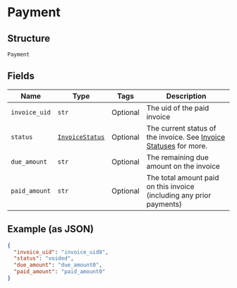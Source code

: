 
# Payment

## Structure

`Payment`

## Fields

| Name | Type | Tags | Description |
|  --- | --- | --- | --- |
| `invoice_uid` | `str` | Optional | The uid of the paid invoice |
| `status` | [`InvoiceStatus`](../../doc/models/invoice-status.md) | Optional | The current status of the invoice. See [Invoice Statuses](https://chargify.zendesk.com/hc/en-us/articles/4407737494171#line-item-breakdowns) for more. |
| `due_amount` | `str` | Optional | The remaining due amount on the invoice |
| `paid_amount` | `str` | Optional | The total amount paid on this invoice (including any prior payments) |

## Example (as JSON)

```json
{
  "invoice_uid": "invoice_uid8",
  "status": "voided",
  "due_amount": "due_amount0",
  "paid_amount": "paid_amount0"
}
```

